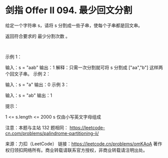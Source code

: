 # 剑指 Offer II 094. 最少回文分割

给定一个字符串 s，请将 s 分割成一些子串，使每个子串都是回文串。

返回符合要求的 最少分割次数 。

 

示例 1：

输入：s = "aab"
输出：1
解释：只需一次分割就可将 s 分割成 ["aa","b"] 这样两个回文子串。
示例 2：

输入：s = "a"
输出：0
示例 3：

输入：s = "ab"
输出：1
 

提示：

1 <= s.length <= 2000
s 仅由小写英文字母组成
 

注意：本题与主站 132 题相同： https://leetcode-cn.com/problems/palindrome-partitioning-ii/

来源：力扣（LeetCode）
链接：https://leetcode.cn/problems/omKAoA
著作权归领扣网络所有。商业转载请联系官方授权，非商业转载请注明出处。
